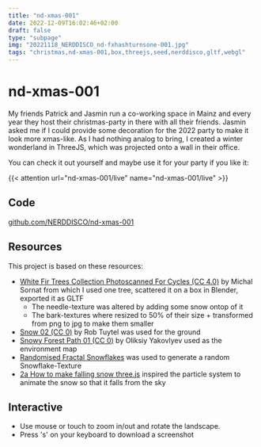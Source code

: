 ```yaml
---
title: "nd-xmas-001"
date: 2022-12-09T16:02:46+02:00
draft: false
type: "subpage"
img: "20221118_NERDDISCO_nd-fxhashturnsone-001.jpg"
tags: "christmas,nd-xmas-001,box,threejs,seed,nerddisco,gltf,webgl"
---
```




# nd-xmas-001

My friends Patrick and Jasmin run a co-working space in Mainz and every year they host their christmas-party in there with all their friends. Jasmin asked me if I could provide some decoration for the 2022 party to make it look more xmas-like. As I had nothing analog to bring, I created a winter wonderland in ThreeJS, which was projected onto a wall in their office. 

You can check it out yourself and maybe use it for your party if you like it: 

{{< attention url="nd-xmas-001/live" name="nd-xmas-001/live" >}} 


## Code

[github.com/NERDDISCO/nd-xmas-001](https://github.com/NERDDISCO/nd-xmas-001)

## Resources

This project is based on these resources:

* [White Fir Trees Collection Photoscanned For Cycles (CC 4.0)](https://blendermarket.com/products/white-fir-trees-collection-photoscanned-for-cycles) by Michal Sornat from which I used one tree, scattered it on a box in Blender, exported it as GLTF
  * The needle-texture was altered by adding some snow ontop of it
  * The bark-textures where resized to 50% of their size + transformed from png to jpg to make them smaller
* [Snow 02 (CC 0)](https://polyhaven.com/a/snow_02) by Rob Tuytel was used for the ground
* [Snowy Forest Path 01 (CC 0)](https://polyhaven.com/a/snowy_forest_path_01) by Oliksiy Yakovlyev used as the environment map
* [Randomised Fractal Snowflakes](https://www.youtube.com/watch?v=HXTC5LSep3M) was used to generate a random  Snowflake-Texture
* [2a How to make falling snow three.js](https://www.youtube.com/watch?v=OXpl8durSjA) inspired the particle system to animate the snow so that it falls from the sky

## Interactive
- Use mouse or touch to zoom in/out and rotate the landscape.
- Press 's' on your keyboard to download a screenshot